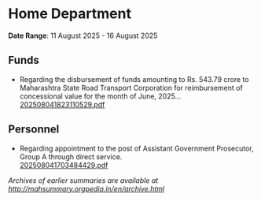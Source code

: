 # Home Department

**Date Range**: 11 August 2025 - 16 August 2025


## Funds
- Regarding the disbursement of funds amounting to Rs. 543.79 crore to Maharashtra State Road Transport Corporation for reimbursement of concessional value for the month of June, 2025...\
  [202508041823110529.pdf](https://gr.maharashtra.gov.in/Site/Upload/Government%20Resolutions/English/202508041823110529.pdf)

## Personnel
- Regarding appointment to the post of Assistant Government Prosecutor, Group A through direct service.\
  [202508041703484429.pdf](https://gr.maharashtra.gov.in/Site/Upload/Government%20Resolutions/English/202508041703484429.pdf)


*Archives of earlier summaries are available at http://mahsummary.orgpedia.in/en/archive.html*